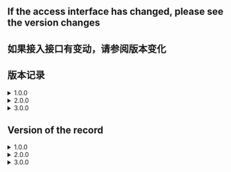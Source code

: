 
## If the access interface has changed, please see the version changes
## 如果接入接口有变动，请参阅版本变化

## 版本记录
<details>
<summary>1.0.0</summary>

支持开发者工具: Xcode 11  
系统版本:iOS 9.0
</details>
 
<details>
<summary>2.0.0</summary>

支持开发者工具: Xcode 12  
系统版本:iOS 9.0

**更新内容**  
>1.新增了流量组和连续展示功能逻辑、升级内部广告接口 V4 -> V5  
>2.新增 "kochava" and "tenjin" 数据统计平台  
>3.修改了unity使用者需要接入的OC初始化接口. 详情见: JC_unityAdApi.h
```
旧代码
//-(void)initJCSDKWithLog:(BOOL)isOpenLog isFirstShowSplash:(BOOL)isShow splashClose:(unityBlock)block;
新代码
-(void)initJCSDKWithUnityShow:(unityBlock)block;
```

>4.修改了iOS日志打印接口。新增日志等级功能，详情见: JCAdCallBackHeader.h  
```
旧代码
//+(void)setOpenPlatformLog:(BOOL)openPlatformLog;
新代码
+(void)setTheLogLevel:(MSLogLevelStatus)logLevel;

```

>5.修改了JCiOSConfig.plist文件, 新增字段:   
   "KochavaAppID":    kochava 初始化参数   
   "TenJinAppID":     TenJin 初始化参数   
   "ShowSplashFirst": 应用首次打开是否展示开屏广告. 
   "LogLevel":日志等级 1、关闭. 2、打开JC日志. 3、打开JC+广告日志. 4、打开JC+广告+数据日志. 默认值:1  

**项目配置：**  
* 添加系统库:  
   > AppTrackingTransparency.framework  
* 添加第三方库和文件:
   > KochavaCore.framework               (Embed & Sign)  
   > KochavaTracker.framework            (Embed & Sign)  
   > KochavaAdNetwork.framework          (Embed & Sign)  
   > libTenjinSDK.a  
   > TenjinSDK.h 
</details>

<details>
<summary>3.0.0</summary>

支持开发者工具: Xcode 12  
系统版本:iOS 9.0  

**更新内容**  
>1.更新SDK版本3.0.0，支持topon5.7.13 以及对应的第三方广告库  
>2.优化内部开屏相关逻辑和启动广告请求延时加载功能  

</details>

## Version of the record

<details>
<summary>1.0.0</summary>

support development tools: Xcode 11  
system version:iOS 9.0
</details>
 
<details>
<summary>2.0.0</summary>

support development tools: Xcode 12  
system version:iOS 9.0

**update content**  
>1.Added internal logic waterfall and continuous display  
>2.Added "kochava" and "tenjin" statistics  
>3.Change the SDK initialization interface used by Unity. see: JC_unityAdApi.h
```
old code
//-(void)initJCSDKWithLog:(BOOL)isOpenLog isFirstShowSplash:(BOOL)isShow splashClose:(unityBlock)block;
new code
-(void)initJCSDKWithUnityShow:(unityBlock)block;
```

>4.Change the log log interface, increase the log level.  see: JCAdCallBackHeader.h  
```
old code
//+(void)setOpenPlatformLog:(BOOL)openPlatformLog;
new code
+(void)setTheLogLevel:(MSLogLevelStatus)logLevel;
```

>5.Change JCiOSConfig.plist, add:   
   "KochavaAppID":    kochava initialization parameters   
   "TenJinAppID":     TenJin initialization parameters   
   "ShowSplashFirst": Whether to display splash when the app is first opened. 
   "LogLevel":loglevel 1、closeAll. 2、open JC_log. 3、open JC+AD log. 4、open JC+AD+Data log. Defaults:1  

**Project configuration：**  
* add System library:  
   > AppTrackingTransparency.framework  
* add Third party library and file:
   > KochavaCore.framework               (Embed & Sign)  
   > KochavaTracker.framework            (Embed & Sign)  
   > KochavaAdNetwork.framework          (Embed & Sign)  
   > libTenjinSDK.a  
   > TenjinSDK.h 
</details>

<details>
<summary>3.0.0</summary>

support development tools: Xcode 12  
system version:iOS 9.0  

**update content**   
>1.Update SDK version 3.0.0, support topo 5.7.13 and corresponding third-party advertising library  
>2.Optimize internal screen-opening related logic and start the delayed loading function of ad request  

</details>
